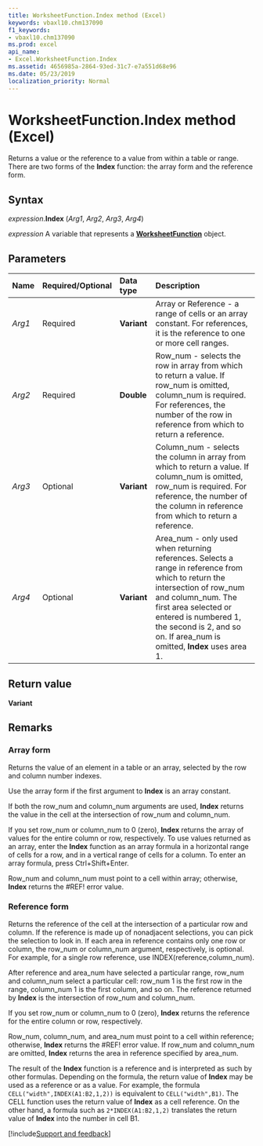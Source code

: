 ```yaml
---
title: WorksheetFunction.Index method (Excel)
keywords: vbaxl10.chm137090
f1_keywords:
- vbaxl10.chm137090
ms.prod: excel
api_name:
- Excel.WorksheetFunction.Index
ms.assetid: 4656985a-2864-93ed-31c7-e7a551d68e96
ms.date: 05/23/2019
localization_priority: Normal
---
```



# WorksheetFunction.Index method (Excel)

Returns a value or the reference to a value from within a table or range. There are two forms of the **Index** function: the array form and the reference form.


## Syntax

_expression_.**Index** (_Arg1_, _Arg2_, _Arg3_, _Arg4_)

_expression_ A variable that represents a **[WorksheetFunction](Excel.WorksheetFunction.md)** object.


## Parameters

|Name|Required/Optional|Data type|Description|
|:-----|:-----|:-----|:-----|
| _Arg1_|Required| **Variant**|Array or Reference - a range of cells or an array constant. For references, it is the reference to one or more cell ranges.|
| _Arg2_|Required| **Double**|Row_num - selects the row in array from which to return a value. If row_num is omitted, column_num is required. For references, the number of the row in reference from which to return a reference.|
| _Arg3_|Optional| **Variant**|Column_num - selects the column in array from which to return a value. If column_num is omitted, row_num is required. For reference, the number of the column in reference from which to return a reference.|
| _Arg4_|Optional| **Variant**|Area_num - only used when returning references. Selects a range in reference from which to return the intersection of row_num and column_num. The first area selected or entered is numbered 1, the second is 2, and so on. If area_num is omitted, **Index** uses area 1.|

## Return value

**Variant**


## Remarks

### Array form

Returns the value of an element in a table or an array, selected by the row and column number indexes.

Use the array form if the first argument to **Index** is an array constant.

If both the row_num and column_num arguments are used, **Index** returns the value in the cell at the intersection of row_num and column_num.
    
If you set row_num or column_num to 0 (zero), **Index** returns the array of values for the entire column or row, respectively. To use values returned as an array, enter the **Index** function as an array formula in a horizontal range of cells for a row, and in a vertical range of cells for a column. To enter an array formula, press Ctrl+Shift+Enter.
    
Row_num and column_num must point to a cell within array; otherwise, **Index** returns the #REF! error value.
    

### Reference form

Returns the reference of the cell at the intersection of a particular row and column. If the reference is made up of nonadjacent selections, you can pick the selection to look in. If each area in reference contains only one row or column, the row_num or column_num argument, respectively, is optional. For example, for a single row reference, use INDEX(reference,column_num). 

After reference and area_num have selected a particular range, row_num and column_num select a particular cell: row_num 1 is the first row in the range, column_num 1 is the first column, and so on. The reference returned by **Index** is the intersection of row_num and column_num.
    
If you set row_num or column_num to 0 (zero), **Index** returns the reference for the entire column or row, respectively. 
    
Row_num, column_num, and area_num must point to a cell within reference; otherwise, **Index** returns the #REF! error value. If row_num and column_num are omitted, **Index** returns the area in reference specified by area_num.
    
The result of the **Index** function is a reference and is interpreted as such by other formulas. Depending on the formula, the return value of **Index** may be used as a reference or as a value. For example, the formula `CELL("width",INDEX(A1:B2,1,2))` is equivalent to `CELL("width",B1)`. The CELL function uses the return value of **Index** as a cell reference. On the other hand, a formula such as `2*INDEX(A1:B2,1,2)` translates the return value of **Index** into the number in cell B1.
    



[!include[Support and feedback](~/includes/feedback-boilerplate.md)]
